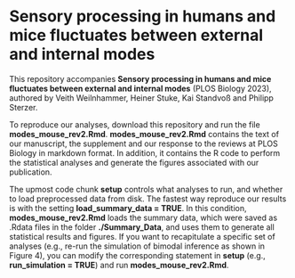 # Sensory processing in humans and mice fluctuates between external and internal modes

This repository accompanies **Sensory processing in humans and mice fluctuates between external and internal modes** (PLOS Biology 2023), authored by Veith Weilnhammer, Heiner Stuke, Kai Standvoß and Philipp Sterzer.

To reproduce our analyses, download this repository and run the file **modes_mouse_rev2.Rmd**. **modes_mouse_rev2.Rmd** contains the text of our manuscript, the supplement and our response to the reviews at PLOS Biology in markdown format. In addition, it contains the R code to perform the statistical analyses and generate the figures associated with our publication. 

The upmost code chunk **setup** controls what analyses to run, and whether to load preprocessed data from disk. The fastest way reproduce our results is with the setting **load_summary_data = TRUE**. In this condition, **modes_mouse_rev2.Rmd** loads the summary data, which were saved as .Rdata files in the folder **./Summary_Data**, and uses them to generate all statistical results and figures. If you want to recapitulate a specific set of analyses (e.g., re-run the simulation of bimodal inference as shown in Figure 4), you can modify the corresponding statement in **setup** (e.g., **run_simulation = TRUE**) and run **modes_mouse_rev2.Rmd**.


